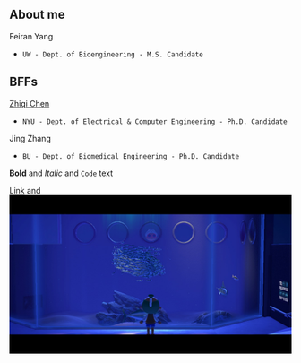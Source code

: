 ## About me

Feiran Yang
- `UW - Dept. of Bioengineering - M.S. Candidate`

## BFFs

[Zhiqi Chen](https://zhiqiiiiiii.github.io/)
- `NYU - Dept. of Electrical & Computer Engineering - Ph.D. Candidate`

Jing Zhang
- `BU - Dept. of Biomedical Engineering - Ph.D. Candidate`





**Bold** and _Italic_ and `Code` text

[Link](url) and ![Image](1179216468.jpg)
